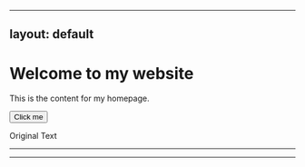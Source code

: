 

---
layout: default
---

# Welcome to my website

This is the content for my homepage.

<button id="myButton">Click me</button>

<p id="myText">Original Text</p>

<script>
document.getElementById("myButton").addEventListener("click", function() {
    document.getElementById("myText").innerHTML = "Text after button click";
});
</script>







---------------











-----------------